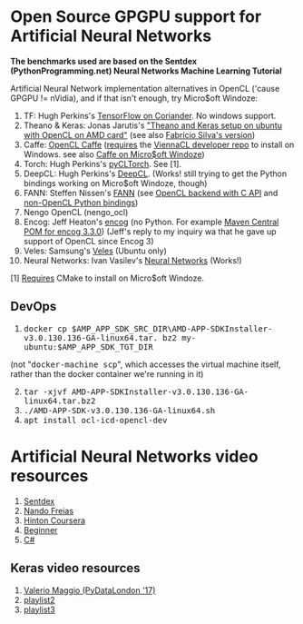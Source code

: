 Open Source GPGPU support for Artificial Neural Networks
========================================================
**The benchmarks used are based on the Sentdex (PythonProgramming.net) Neural Networks Machine Learning Tutorial**

Artificial Neural Network implementation alternatives in OpenCL ('cause GPGPU != nVidia), and if that isn't enough, try Micro$oft Windoze:
1. TF: Hugh Perkins's <a href="https://github.com/hughperkins/tf-coriander">TensorFlow on Coriander</a>. No windows support.
2. Theano & Keras: Jonas Jarutis's <a href="https://gist.github.com/jarutis/ff28bca8cfb9ce0c8b1a">"Theano and Keras setup on ubuntu with OpenCL on AMD card"</a> (see also <a href="https://gist.github.com/fabriciorsf/b911963d8b71987a236401c49f1b75d6">Fabrício Silva's version</a>)
3. Caffe: <a href="https://github.com/BVLC/caffe/tree/opencl">OpenCL Caffe</a> (<a href="https://github.com/BVLC/caffe/issues/4929#issuecomment-267226532">requires</a> the <a href="https://github.com/viennacl/viennacl-dev">ViennaCL developer repo</a> to install on Windows. see also <a href="https://github.com/BVLC/caffe/tree/windows">Caffe on Micro$oft Windoze</a>)
4. Torch: Hugh Perkins's <a href="https://github.com/hughperkins/pycltorch">pyCLTorch</a>. See [1].
5. DeepCL: Hugh Perkins's <a href="https://github.com/hughperkins/DeepCL">DeepCL</a>. (Works! still trying to get the Python bindings working on Micro$oft Windoze, though)
6. FANN: Steffen Nissen's <a href="http://leenissen.dk/fann/wp/">FANN</a> (see <a href="https://github.com/martin-steinegger/fann-opencl">OpenCL backend with C API</a> and <a href="https://github.com/FutureLinkCorporation/fann2">non-OpenCL Python bindings<a/>)
7. Nengo OpenCL (nengo_ocl)
8. Encog: Jeff Heaton's <a href="https://github.com/encog">encog</a> (no Python. For example <a href="https://search.maven.org/#artifactdetails%7Corg.encog%7Cencog-core%7C3.3.0%7Cjar">Maven Central POM for encog 3.3.0</a>) (Jeff's reply to my inquiry wa that he gave up support of OpenCL since Encog 3)
9. Veles: Samsung's <a href="https://velesnet.ml/">Veles</a> (Ubuntu only)
10. Neural Networks: Ivan Vasilev's <a href="https://github.com/ivan-vasilev/neuralnetworks">Neural Networks</a> (Works!)

[1] <a href="https://github.com/torch/distro/tree/master/win-files">Requires</a> CMake to install on Micro$oft Windoze.

DevOps
------
1. <tt>docker cp $AMP_APP_SDK_SRC_DIR\AMD-APP-SDKInstaller-v3.0.130.136-GA-linux64.tar.
bz2 my-ubuntu:$AMP_APP_SDK_TGT_DIR</tt>

(not "<tt>docker-machine scp</tt>", which accesses the virtual machine itself, rather than the docker container we're running in it)

2. <tt>tar -xjvf AMD-APP-SDKInstaller-v3.0.130.136-GA-linux64.tar.bz2</tt>
3. <tt>./AMD-APP-SDK-v3.0.130.136-GA-linux64.sh</tt>
4. <tt>apt install ocl-icd-opencl-dev</tt>
 

Artificial Neural Networks video resources
==========================================
1. <a href="https://pythonprogramming.net/neural-networks-machine-learning-tutorial/">Sentdex</a>
2. <a href="https://www.youtube.com/playlist?list=PLE6Wd9FR--EfW8dtjAuPoTuPcqmOV53Fu">Nando Freias</a>
3. <a href="https://www.youtube.com/playlist?list=PLoRl3Ht4JOcdU872GhiYWf6jwrk_SNhz9">Hinton Coursera</a>
4. <a href="https://www.youtube.com/playlist?list=PLxt59R_fWVzT9bDxA76AHm3ig0Gg9S3So">Beginner</a>
5. <a href="https://www.youtube.com/playlist?list=PL29C61214F2146796">C#</a>

Keras video resources
---------------------
1. <a href="https://www.youtube.com/watch?v=FrkYu2zVUyM">Valerio Maggio (PyDataLondon '17)</a>
2. <a href="https://www.youtube.com/playlist?list=PLVBorYCcu-xX3Ppjb_sqBd_Xf6GqagQyl">playlist2</a>
3. <a href="https://www.youtube.com/playlist?list=PLFxrZqbLojdKuK7Lm6uamegEFGW2wki6P">playlist3</a>
